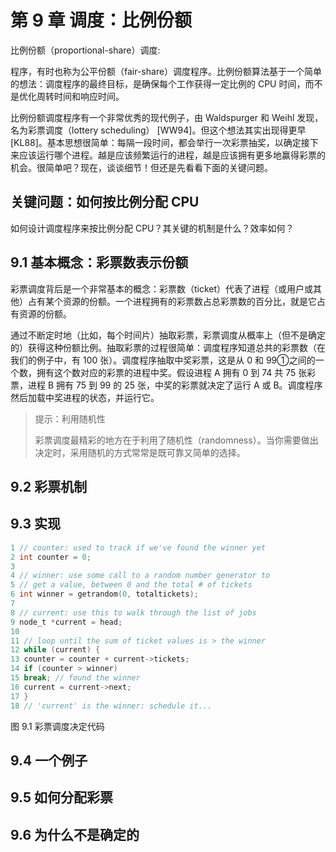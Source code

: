 # 第 9 章 调度：比例份额

比例份额（proportional-share）调度:

程序，有时也称为公平份额（fair-share）调度程序。比例份额算法基于一个简单的想法：调度程序的最终目标，是确保每个工作获得一定比例的 CPU 时间，而不是优化周转时间和响应时间。

比例份额调度程序有一个非常优秀的现代例子，由 Waldspurger 和 Weihl 发现，名为彩票调度（lottery scheduling） [WW94]。但这个想法其实出现得更早[KL88]。基本思想很简单：每隔一段时间，都会举行一次彩票抽奖，以确定接下来应该运行哪个进程。越是应该频繁运行的进程，越是应该拥有更多地赢得彩票的机会。很简单吧？现在，谈谈细节！但还是先看看下面的关键问题。

## 关键问题：如何按比例分配 CPU

如何设计调度程序来按比例分配 CPU？其关键的机制是什么？效率如何？

## 9.1 基本概念：彩票数表示份额 

彩票调度背后是一个非常基本的概念：彩票数（ticket）代表了进程（或用户或其他）占有某个资源的份额。一个进程拥有的彩票数占总彩票数的百分比，就是它占有资源的份额。

通过不断定时地（比如，每个时间片）抽取彩票，彩票调度从概率上（但不是确定的）获得这种份额比例。抽取彩票的过程很简单：调度程序知道总共的彩票数（在我们的例子中，有 100 张）。调度程序抽取中奖彩票，这是从 0 和 99①之间的一个数，拥有这个数对应的彩票的进程中奖。假设进程 A 拥有 0 到 74 共 75 张彩票，进程 B 拥有 75 到 99 的 25 张，中奖的彩票就决定了运行 A 或 B。调度程序然后加载中奖进程的状态，并运行它。

> 提示：利用随机性
> 
> 彩票调度最精彩的地方在于利用了随机性（randomness）。当你需要做出决定时，采用随机的方式常常是既可靠又简单的选择。


## 9.2 彩票机制 

## 9.3 实现

```c
1 // counter: used to track if we've found the winner yet
2 int counter = 0;
3
4 // winner: use some call to a random number generator to
5 // get a value, between 0 and the total # of tickets
6 int winner = getrandom(0, totaltickets);
7
8 // current: use this to walk through the list of jobs
9 node_t *current = head;
10
11 // loop until the sum of ticket values is > the winner
12 while (current) {
13 counter = counter + current->tickets;
14 if (counter > winner)
15 break; // found the winner
16 current = current->next;
17 }
18 // 'current' is the winner: schedule it...
```
图 9.1 彩票调度决定代码

## 9.4 一个例子

## 9.5 如何分配彩票

## 9.6 为什么不是确定的

